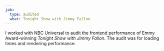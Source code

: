 ```yaml
---
job:
  type: audited
  what: Tonight Show with Jimmy Fallon
---
```


I worked with NBC Universal to audit the frontend performance of Emmy Award-winning _Tonight Show with Jimmy Fallon_. The audit was for loading times and rendering performance.
